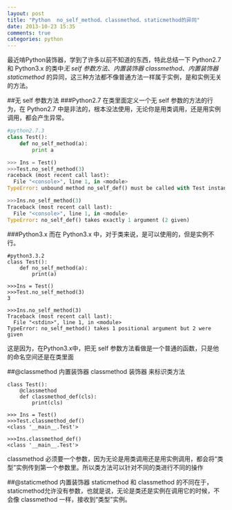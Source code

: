 ```yaml
---
layout: post
title: "Python  no_self_method、classmethod、staticmethod的异同"
date: 2013-10-23 15:35
comments: true
categories: python
---
```

最近啃Python装饰器，学到了许多以前不知道的东西，特此总结一下 Python2.7 和 Python3.x 的类中*无 self 参数方法*、*内置装饰器 classmethod*、*内置装饰器 staticmethod* 的异同，这三种方法都不像普通方法一样属于实例，是和实例无关的方法。

##无 self 参数方法
###Python2.7
在类里面定义一个无 self 参数的方法的行为，在 Python2.7 中是非法的，根本没法使用，无论你是用类调用，还是用实例调用，都会产生异常。
```python
#python2.7.3
class Test():
    def no_self_method(a):
        print a

>>> Ins = Test()
>>>Test.no_self_method(3)
raceback (most recent call last):
  File "<console>", line 1, in <module>
TypeError: unbound method no_self_def() must be called with Test instance as first argument (got int instance instead)

>>>Ins.no_self_method(3)
Traceback (most recent call last):
  File "<console>", line 1, in <module>
TypeError: no_self_def() takes exactly 1 argument (2 given)
```
###Python3.x
而在 Python3.x 中，对于类来说，是可以使用的，但是实例不行。
```
#python3.3.2
class Test():
    def no_self_method(a):
        print(a)

>>>Ins = Test()
>>>Test.no_self_method(3)
3

>>>Ins.no_self_method(3)
Traceback (most recent call last):
  File "<stdin>", line 1, in <module>
TypeError: no_self_method() takes 1 positional argument but 2 were given
```
这是因为，在Python3.x中，把无 self 参数方法看做是一个普通的函数，只是他的命名空间还是在类里面

##@classmethod 内置装饰器
classmethod 装饰器 来标识类方法
```
class Test():
    @classmethod
    def classmethod_def(cls):
        print(cls)

>>> Ins = Test()
>>>Test.classmethod_def()
<class '__main__.Test'>

>>>Ins.classmethod_def()
<class '__main__.Test'>
```
classmethod 必须要一个参数，因为无论是用类调用还是用实例调用，都会将“类型”实例传到第一个参数里。所以类方法可以针对不同的类进行不同的操作

##@staticmethod 内置装饰器
staticmethod 和 classmethod 的不同在于，staticmethod允许没有参数，也就是说，无论是类还是实例在调用它的时候，不会像 classmethod 一样，接收到“类型”实例。
